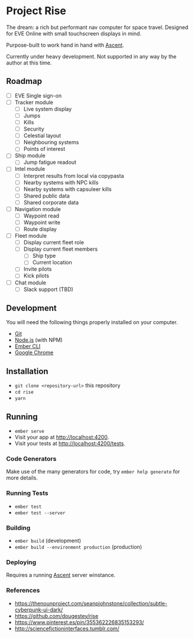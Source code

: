 # Project Rise

The dream: a rich but performant nav computer for space travel. Designed for EVE Online with small touchscreen displays in mind.

Purpose-built to work hand in hand with [Ascent](https://github.com/dougestey/ascent).

Currently under heavy development. Not supported in any way by the author at this time.

## Roadmap
- [ ] EVE Single sign-on
- [ ] Tracker module
  - [ ] Live system display
  - [ ] Jumps
  - [ ] Kills
  - [ ] Security
  - [ ] Celestial layout
  - [ ] Neighbouring systems
  - [ ] Points of interest
- [ ] Ship module
  - [ ] Jump fatigue readout
- [ ] Intel module
  - [ ] Interpret results from local via copypasta
  - [ ] Nearby systems with NPC kills
  - [ ] Nearby systems with capsuleer kills
  - [ ] Shared public data
  - [ ] Shared corporate data
- [ ] Navigation module
  - [ ] Waypoint read
  - [ ] Waypoint write
  - [ ] Route display
- [ ] Fleet module
  - [ ] Display current fleet role
  - [ ] Display current fleet members
    - [ ] Ship type
    - [ ] Current location
  - [ ] Invite pilots
  - [ ] Kick pilots
- [ ] Chat module
  - [ ] Slack support (TBD)

## Development

You will need the following things properly installed on your computer.

* [Git](https://git-scm.com/)
* [Node.js](https://nodejs.org/) (with NPM)
* [Ember CLI](https://ember-cli.com/)
* [Google Chrome](https://google.com/chrome/)

## Installation

* `git clone <repository-url>` this repository
* `cd rise`
* `yarn`

## Running

* `ember serve`
* Visit your app at [http://localhost:4200](http://localhost:4200).
* Visit your tests at [http://localhost:4200/tests](http://localhost:4200/tests).

### Code Generators

Make use of the many generators for code, try `ember help generate` for more details.

### Running Tests

* `ember test`
* `ember test --server`

### Building

* `ember build` (development)
* `ember build --environment production` (production)

### Deploying

Requires a running [Ascent](https://github.com/dougestey/ascent) server winstance.

### References
- https://thenounproject.com/seanpjohnstone/collection/subtle-cyberpunk-ui-dark/
- https://github.com/dougestey/rise
- https://www.pinterest.es/pin/355362226835153293/
- http://sciencefictioninterfaces.tumblr.com/
